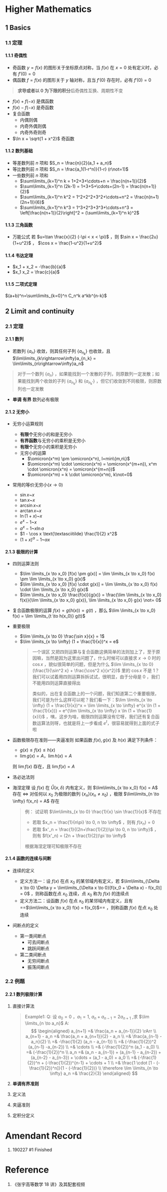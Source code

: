 # Higher Mathematics <Badge text="alpha" type="warn"/> <Badge text="0.0.0"/>

## 1 Basics

### 1.1 定理

#### 1.1.1 奇偶性

-  奇函数 $y=f(x)$ 的图形关于坐标原点对称，当 $f(x)$ 在 $x=0$ 处有定义时，必有 $f'(0)=0$
-  偶函数 $f=f(x)$ 的图形关于 $y$ 轴对称，且当 $f'(0)$ 存在时，必有 $f'(0)=0$

> **求导或者以 0 为下限的积分**后奇偶性互换、周期性不变

-  $f(x) + f(-x)$ 是偶函数
-  $f(x) - f(-x)$ 是奇函数
-  复合函数
   -  内偶则偶
   -  内奇外偶则偶
   -  内奇外奇则奇
-  $\ln x + \sqrt{1 + x^2}$ 奇函数

#### 1.1.2 数列基础

-  等差数列前 $n$ 项和 $S_n = \frac{n}{2}(a_1 + a_n)$
-  等比数列前 $n$ 项和 $S_n = \frac{a_1(1-r^n)}{1-r} (r\not=1)$
-  一些数列前 $n$ 项和
   -  $\sum\limits_{k=1}^n k = 1+2+3+\cdots+n = \frac{n(n+1)}{2}$
   -  $\sum\limits_{k=1}^n (2k-1) = 1+3+5+\cdots+(2n-1) = \frac{n(n+1)}{2}$
   -  $\sum\limits_{k=1}^n k^2 = 1^2+2^2+3^2+\cdots+n^2 = \frac{n(n+1)(2n+1)}{6}$
   -  $\sum\limits_{k=1}^n k^3 = 1^3+2^3+3^3+\cdots+n^3 = \left[\frac{n(n+1)}{2}\right]^2 = (\sum\limits_{k=1}^n k)^2$

#### 1.1.3 三角函数

-  万能公式
   若 $u=\tan \frac{x}{2} (-\pi < x < \pi)$ ，则 $\sin x = \frac{2u}{1+u^2}$ ， $\cos x = \frac{1-u^2}{1+u^2}$

#### 1.1.4 韦达定理

-  $x_1 + x_2 = -\frac{b}{a}$
-  $x_1 x_2 = \frac{c}{a}$

#### 1.1.5 二项式定理

$(a+b)^n=\sum\limits_{k=0}^n C_n^k a^kb^{n-k}$

## 2 Limit and continuity

### 2.1 定理

#### 2.1.1 数列

-  若数列 $\{a_n\}$ 收敛，则其任何子列 $\{a_{n_k}\}$ 也收敛，且 $\lim\limits_{k\rightarrow\infty}a_{n_k} = \lim\limits_{n\rightarrow\infty}a_n$

> 对于一个数列 $\{a_n\}$ ，如果能找到一个发散的子列，则原数列一定发散；如果能找到两个收敛的子列 $\{a_{n_k}\}$ 和 $\{a_{n_k'}\}$ ，但它们收敛到不同极限，则原数列也一定发散

-  **单调** **有界** 数列必有极限

#### 2.1.2 无穷小

-  无穷小运算规则

   -  **有限个**无穷小的和是无穷小
   -  **有界函数**与无穷小的乘积是无穷小
   -  **有限个**无穷小的乘积是无穷小
   -  无穷小的运算
      -  $\omicron(x^m) \pm \omicron(x^n), l=min\{m,n\}$
      -  $\omicron(x^m) \cdot \omicron(x^n) = \omicron(x^{m+n}), x^m \cdot \omicron(x^n) = \omicron(x^{m+n})$
      -  $\omicron(x^m) = k \cdot \omicron(x^m), k\not=0$

-  常用的等价无穷小($x \to 0$)
   -  $\sin x \text{\textasciitilde} x$
   -  $\tan x \text{\textasciitilde} x$
   -  $\arcsin x \text{\textasciitilde} x$
   -  $\arctan x \text{\textasciitilde} x$
   -  $\ln(1 + x) \text{\textasciitilde} x$
   -  $e^x - 1 \text{\textasciitilde} x$
   -  $a^x - 1 \text{\textasciitilde} x\ln a$
   -  $1 - \cos x \text{\textasciitilde} \frac{1}{2} x^2$
   -  $(1+x)^\alpha - 1 \text{\textasciitilde} \alpha x$

#### 2.1.3 极限的计算

-  四则运算法则

   -  $\lim \limits_{x \to x_0} [f(x) \pm g(x)] = \lim \limits_{x \to x_0} f(x) \pm \lim \limits_{x \to x_0} g(x)$
   -  $\lim \limits_{x \to x_0} [f(x) \cdot g(x)] = \lim \limits_{x \to x_0} f(x) \cdot \lim \limits_{x \to x_0} g(x)$
   -  $\lim \limits_{x \to x_0} \frac{f(x)}{g(x)} = \frac{\lim \limits_{x \to x_0} f(x)}{\lim \limits_{x \to x_0} g(x)}, \lim \limits_{x \to x_0} g(x) \not= 0$

-  复合函数极限的运算
   $f(x) = g(h(x)) = g(t)$ ，那么 $\lim \limits_{x \to x_0} f(x) = \lim \limits_{t \to h(x_0)} g(t)$

-  重要极限

   -  $\lim \limits_{x \to 0} \frac{\sin x}{x} = 1$
   -  $\lim \limits_{x \to \infty} (1 + \frac{1}{x})^x = e$
      > 一个误区
      > 又把四则运算与复合函数这俩简单的法则加上了，至于原因嘛，当然是因为这里出问题了，什么时候可以直接求 $x \to 0$ 时的 $\cos x$ ，貌似很简单的问题，但是为什么 $\lim \limits_{x \to 0} (\frac{1}{\sin^2 x} + \frac{\cos^2 x}{x^2})$ 里的 $\cos x$ 不是 1？我们可以试着用四则运算拆拆试试，很明显，由于分母是 0 ，我们不能用四则运算直接得出
      >
      > 类似的，出在复合函数上的一个问题，我们知道第二个重要极限，我们可是为什么这样可以呢？我们看一下：$\lim \limits_{x \to \infty} (1 + \frac{1}{x})^x = \lim \limits_{x \to \infty} e^{x \ln (1 + \frac{1}{x})} = e^{\lim \limits_{x \to \infty} x \ln (1 + \frac{1}{x})}$ ，咦，这步为啥，极限四则运算没有它呀，我们还有复合函数运算法则呀，也就是将上一步看成 $e^t$，很容易就得到上面的式子啦

-  函数极限存在准则——夹逼准则
   如果函数 $f(x), g(x)$ 及 $h(x)$ 满足下列条件：

   -  $g(x) \leq f(x) \leq h(x)$
   -  $\lim g(x) = A， \lim h(x) = A$

   则 $\lim f(x)$ 存在，且 $\lim f(x) = A$

-  洛必达法则

-  海涅定理
   设 $f(x)$ 在 $\mathring{U}(x, \delta)$ 内有定义，则 $\lim\limits_{x \to x_0} f(x) = A$ 存在 $\iff$ 对任何以 $x_0$ 为极限的数列 $\{x_n\}(x_n \not= x_0)$ ，极限 $\lim\limits_{n \to \infty} f(x_n) = A$ 存在

   > 例：
   > 试证明 $\lim\limits_{x \to 0} \frac{1}{x} \sin \frac{1}{x}$ 不存在
   >
   > -  若取 $x_n = \frac{1}{n\pi} \to 0, n \to \infty$ ，则有 $f(x_n) = 0$
   > -  若取 $x'_n = \frac{1}{(2n+\frac{1}{2})\pi \to 0, n \to \infty}$ ，则有 $f(x'_n) = (2n + \frac{1}{2})\pi \to \infty$
   >
   > 根据海涅定理可知极限不存在

#### 2.1.4 函数的连续与间断

-  连续的定义

   -  定义方法一：设 $f(x)$ 在点 $x_0$ 的某邻域内有定义，若 $\lim\limits_{\Delta x \to 0} \Delta y = \lim\limits_{\Delta x \to 0}[f(x_0 + \Delta x) - f(x_0)] = 0$ ，则称函数在点 $x_0$ 连续，点 $x_0$ 称为 $f(x)$ 的连续点
   -  定义方法二：设函数 $f(x)$ 在点 $x_0$ 的某邻域内有定义，且有 ==$\lim\limits_{x \to x_0} f(x) = f(x_0)$== ，则称函数 $f(x)$ 在点 $x_0$ 处连续

-  间断点的定义
   -  第一类间断点
      -  可去间断点
      -  跳跃间断点
   -  第二类间断点
      -  无穷间断点
      -  振荡间断点

### 2.2 例题

#### 2.2.1 数列极限计算

1. 直接计算法

   > Example1:
   > Q: 设 $a_0 = 0$ ，$a_1 = 1$, $a_n + a_{n-1} = 2 a_{n+1}$ ,求 $\lim \limits_{n \to a_n}$
   > A: $$
   \begin{aligned}
   a_{n+1} =& \frac{a_n + a_{n-1}}{2} \rArr \\
   a_{n+1} - a_n =& \frac{a_n + a_{n+1}}{2} - a_n \\
   =& \frac{a_{n-1} - a_n}{2} \\
   =& -\frac{1}{2} (a_n - a_{n-1}) \\
   =& (-\frac{1}{2})^2 (a_{n-1} -a_{n-2}) \\
   =& \cdots \\
   =& (-\frac{1}{2})^n (a_1 - a_0) \\
   =& (-\frac{1}{2})^n \\
   a_n =& (a_n - a_{n-1}) + (a_{n-1} - a_{n-2}) + (a_{n-2} - a_{n-3}) + \cdots + (a_1 - a_0) + a_0 \\
   =& (-\frac{1}{2})^n + (-\frac{1}{2})^{n-1} + \cdots + 1 \\
   =& \frac{1 \cdot [1 - (-\frac{1}{2})^n]}{1 - (-\frac{1}{2})} \\
   \therefore \lim \limits_{n \to \infty} a_n =& \frac{2}{3}
   \end{aligned}
   $$

2. **单调有界准则**
3. 定义法
4. 夹逼准则
5. 定积分定义

# Amendant Record

1. 190227 #1 Finished

# Reference

1. 《张宇高等数学 18 讲》及其配套视频

